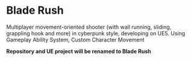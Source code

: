 # Blade Rush
Multiplayer movement-oriented shooter (with wall running, sliding, grappling hook and more) in cyberpunk style, developing on UE5. Using Gameplay Ability System, Custom Character Movement

**Repository and UE project will be renamed to Blade Rush**

